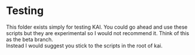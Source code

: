 # Testing

This folder exists simply for testing KAI. You could go ahead and use these scripts but they are experimental so I would not recommend it. Think of this as the beta branch.\
Instead I would suggest you stick to the scripts in the root of kai.
